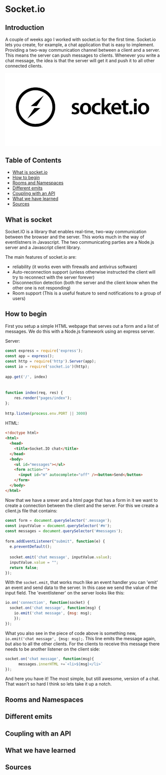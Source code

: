 # Socket.io

## Introduction
A couple of weeks ago I worked with socket.io for the first time. Socket.io lets you create, for example, a chat application that is easy to implement. Providing a two-way communication channel between a client and a server. This means the server can push messages to clients. Whenever you write a chat message, the idea is that the server will get it and push it to all other connected clients.

![Socket](temp/socket.jpg)

## Table of Contents
- [What is socket.io](#what-is-socket)
- [How to begin](#how-to-begin)
- [Rooms and Namespaces](#rooms-and-namespaces)
- [Different emits](#different-emits)
- [Coupling with an API](#coupling-with-an-api)
- [What we have learned](#waht-we-have-learned)
- [Sources](#sources)

## What is socket
Socket.IO is a library that enables real-time, two-way communication between the browser and the server. This works much in the way of eventlistners in Javascript. The two communicating parties are a Node.js server and a Javascript client library.

The main features of socket.io are:

- reliability (it works even with firewalls and antivirus software)
- Auto-reconnection support (unless otherwise instructed the client will try to reconnect with the server forever)
- Disconnection detection (both the server and the client know when the other one is not responding)
- Room support (This is a useful feature to send notifications to a group of users)

## How to begin

First you setup a simple HTML webpage that serves out a form and a list of messages. We do this with a Node.js framework using an express server.

Server:
```js
const express = require('express');
const app = express();
const http = require('http').Server(app);
const io = require('socket.io')(http);

app.get('/', index)


function index(req, res) {
    res.render("pages/index");
};

http.listen(process.env.PORT || 3000)
```

HTML:
```html
<!doctype html>
<html>
  <head>
    <title>Socket.IO chat</title>
  </head>
  <body>
    <ul id="messages"></ul>
    <form action="">
      <input id="m" autocomplete="off" /><button>Send</button>
    </form>
  </body>
</html>
```

Now that we have a srever and a html page that has a form in it we want to create a connection between the client and the server. For this we create a client.js file that contains:

```js
const form = document.querySelector('.message');
const inputValue = document.querySelector('#m');
const messages = document.querySelector('#messages');

form.addEventListener("submit", function(e) {
  e.preventDefault();

  socket.emit('chat message', inputValue.value);
  inputValue.value = "";
  return false;
});
```

With the `socket.emit`, that works much like an event handler you can 'emit' an event and send data to the server. In this case we send the value of the input field. The 'eventlistener' on the server looks like this:

```js
io.on('connection', function(socket) {
  socket.on('chat message', function(msg) {
    io.emit('chat message', {msg: msg);
    });
});
```

What you also see in the piece of code above is something new, `io.emit('chat message', {msg: msg);`. This line emits the message again, but also to all the other clients. For the clients to receive this message there needs to be another listener on the client side:

```js
socket.on('chat message', function(msg){
      messages.innerHTML +=`<li>${msg}</li>`
});
```

And here you have it! The most simple, but still awesome, version of a chat. That wasn't so hard I think so lets take it up a notch.

## Rooms and Namespaces

## Different emits

## Coupling with an API

## What we have learned

## Sources
